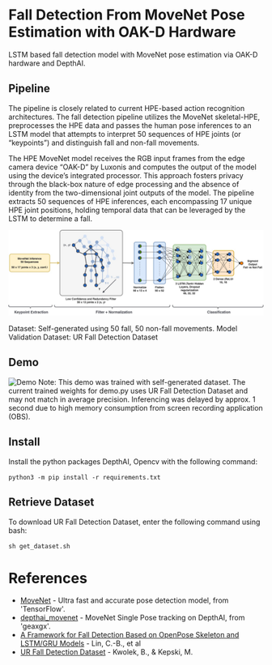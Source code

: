 # Fall Detection From MoveNet Pose Estimation with OAK-D Hardware
LSTM based fall detection model with MoveNet pose estimation via OAK-D hardware and DepthAI.

## Pipeline
The pipeline is closely related to current HPE-based action recognition architectures. The fall detection pipeline utilizes the MoveNet skeletal-HPE, preprocesses the HPE data and passes the human pose inferences to an LSTM model that attempts to interpret 50 sequences of HPE joints (or “keypoints”) and distinguish fall and non-fall movements.

The HPE MoveNet model receives the RGB input frames from the edge camera device “OAK-D” by Luxonis and computes the output of the model using the device’s integrated processor. This approach fosters privacy through the black-box nature of edge processing and the absence of identity from the two-dimensional joint outputs of the model. The pipeline extracts 50 sequences of HPE inferences, each encompassing 17 unique HPE joint positions, holding temporal data that can be leveraged by the LSTM to determine a fall. 

![Pipeline](doc/img/draw.jpg) 

Dataset: Self-generated using 50 fall, 50 non-fall movements.
Model Validation Dataset: UR Fall Detection Dataset

## Demo
![Demo](doc/img/demo.gif)
Note: This demo was trained with self-generated dataset. The current trained weights for demo.py uses UR Fall Detection Dataset and may not match in average precision. Inferencing was delayed by approx. 1 second due to high memory consumption from screen recording application (OBS).

## Install
Install the python packages DepthAI, Opencv with the following command:
```
python3 -m pip install -r requirements.txt
```

## Retrieve Dataset
To download UR Fall Detection Dataset, enter the following command using bash:
```
sh get_dataset.sh
```

# References
* [MoveNet](https://www.tensorflow.org/hub/tutorials/movenet) - Ultra fast and accurate pose detection model, from 'TensorFlow'.
* [depthai_movenet](https://github.com/geaxgx/depthai_movenet) - MoveNet Single Pose tracking on DepthAI, from 'geaxgx'.
* [A Framework for Fall Detection Based on OpenPose Skeleton and LSTM/GRU Models](https://doi.org/10.3390/app11010329) - Lin, C.-B., et al
* [UR Fall Detection Dataset](http://fenix.univ.rzeszow.pl/~mkepski/ds/uf.html) - Kwolek, B., & Kepski, M.

